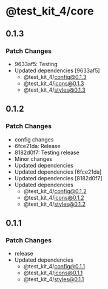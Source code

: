 # @test_kit_4/core

## 0.1.3

### Patch Changes

-   9633af5: Testing
-   Updated dependencies [9633af5]
    -   @test_kit_4/config@0.1.3
    -   @test_kit_4/icons@0.1.3
    -   @test_kit_4/styles@0.1.3

## 0.1.2

### Patch Changes

-   config changes
-   6fce21da: Release
-   8182d0f7: Testing release
-   Minor changes
-   Updated dependencies
-   Updated dependencies [6fce21da]
-   Updated dependencies [8182d0f7]
-   Updated dependencies
    -   @test_kit_4/config@0.1.2
    -   @test_kit_4/icons@0.1.2
    -   @test_kit_4/styles@0.1.2

## 0.1.1

### Patch Changes

-   release
-   Updated dependencies
    -   @test_kit_4/config@0.1.1
    -   @test_kit_4/icons@0.1.1
    -   @test_kit_4/styles@0.1.1

